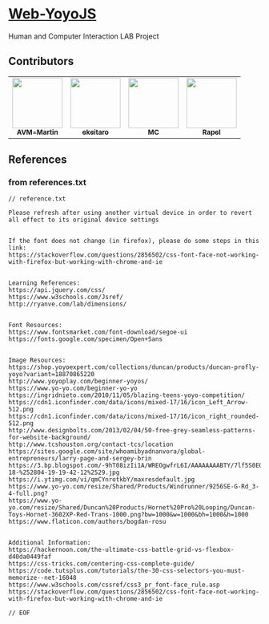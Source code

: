 # [Web-YoyoJS](https://avm-martin.github.io/Web-YoyoJS/)

Human and Computer Interaction LAB Project  


## Contributors

<table>
  <tr>
    <td align="center">
      <a href="https://AVM-Martin.my.id/">
        <img src="https://github.com/AVM-Martin.png" width="100px;" alt=""/><br />
        <sub><b>AVM-Martin</b></sub>
      </a>
    </td>
    <td align="center">
      <a href="https://github.com/ekeitaro/">
        <img src="https://github.com/ekeitaro.png" width="100px;" alt=""/><br />
        <sub><b>ekeitaro</b></sub>
      </a>
    </td>
    <td align="center">
      <a href="https://github.com/mikechrist21/">
        <img src="https://github.com/mikechrist21.png" width="100px;" alt=""/><br />
        <sub><b>MC</b></sub>
      </a>
    </td>
    <td align="center">
      <a href="https://github.com/rapel02/">
        <img src="https://github.com/rapel02.png" width="100px;" alt=""/><br />
        <sub><b>Rapel</b></sub>
      </a>
    </td>
  </tr>
</table>


## References
### from references.txt

```
// reference.txt

Please refresh after using another virtual device in order to revert all effect to its original device settings


If the font does not change (in firefox), please do some steps in this link:
https://stackoverflow.com/questions/2856502/css-font-face-not-working-with-firefox-but-working-with-chrome-and-ie


Learning References:
https://api.jquery.com/css/
https://www.w3schools.com/Jsref/
http://ryanve.com/lab/dimensions/


Font Resources:
https://www.fontsmarket.com/font-download/segoe-ui
https://fonts.google.com/specimen/Open+Sans


Image Resources:
https://shop.yoyoexpert.com/collections/duncan/products/duncan-profly-yoyo?variant=18870865220
http://www.yoyoplay.com/beginner-yoyos/
https://www.yo-yo.com/beginner-yo-yo
https://ingridnieto.com/2010/11/05/blazing-teens-yoyo-competition/
https://cdn1.iconfinder.com/data/icons/mixed-17/16/icon_Left_Arrow-512.png
https://cdn1.iconfinder.com/data/icons/mixed-17/16/icon_right_rounded-512.png
http://www.designbolts.com/2013/02/04/50-free-grey-seamless-patterns-for-website-background/
http://www.tcshouston.org/contact-tcs/location
https://sites.google.com/site/whoamibyadnanvora/global-entrepreneurs/larry-page-and-sergey-brin
https://3.bp.blogspot.com/-9hT08izIi1A/WREOgwfrL6I/AAAAAAAABTY/7lf5S0EQ9w0YTbRSKYVGjyEOtuVgQJdbQCLcB/s1600/CatchECA1%252804-18-%252804-19-19-42-12%2529.jpg
https://i.ytimg.com/vi/qmCYnrotkbY/maxresdefault.jpg
https://www.yo-yo.com/resize/Shared/Products/Windrunner/9256SE-G-Rd_3-4-full.png?
https://www.yo-yo.com/resize/Shared/Duncan%20Products/Hornet%20Pro%20Looping/Duncan-Toys-Hornet-3602XP-Red-Trans-1000.png?bw=1000&w=1000&bh=1000&h=1000
https://www.flaticon.com/authors/bogdan-rosu


Additional Information:
https://hackernoon.com/the-ultimate-css-battle-grid-vs-flexbox-d40da0449faf
https://css-tricks.com/centering-css-complete-guide/
https://code.tutsplus.com/tutorials/the-30-css-selectors-you-must-memorize--net-16048
https://www.w3schools.com/cssref/css3_pr_font-face_rule.asp
https://stackoverflow.com/questions/2856502/css-font-face-not-working-with-firefox-but-working-with-chrome-and-ie

// EOF
```
